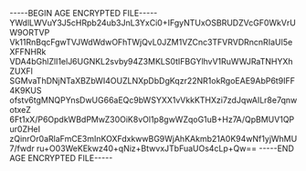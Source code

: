 -----BEGIN AGE ENCRYPTED FILE-----
YWdlLWVuY3J5cHRpb24ub3JnL3YxCi0+IFgyNTUxOSBRUDZVcGF0WkVrUW9ORTVP
Vk11RnBqcFgwTVJWdWdwOFhTWjQvL0JZM1VZCnc3TFVRVDRncnRIaUI5eXFFNHRk
VDA4bGhlZlI1elJ6UGNKL2svby94Z3MKLS0tIFBGYlhvV1RuWWJRaTNHYXhZUXFl
SGMvaThDNjNTaXBZbWI4OUZLNXpDbDgKqzr22NR1okRgoEAE9AbP6t9IFF4K9KUS
ofstv6tgMNQPYnsDwUG66aEQc9bWSYXX1vVkkKTHXzi7zdJqwAILr8e7qnwotxeZ
6Ft1xX/P6OpdkWBdPMwZ30OiK8vOl1p8gwWZqoG1uB+Hz7A/QpBMUV1QPur0ZHeI
zQinrOr0aRlaFmCE3mInKOXFdxkwwBG9WjAhKAkmb21A0K94wNf1yjWhMU7/fwdr
ru+O03WeKEkwz40+qNiz+BtwvxJTbFuaUOs4cLp+Qw==
-----END AGE ENCRYPTED FILE-----
